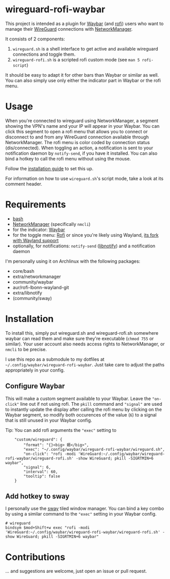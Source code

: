 # wireguard-rofi-waybar

This project is intended as a plugin for [Waybar](https://github.com/Alexays/Waybar/) (and [rofi](https://github.com/davatorium/rofi)) users who want to manage their [WireGuard](https://www.wireguard.com/) connections with [NetworkManager](https://wiki.gnome.org/Projects/NetworkManager).

It consists of 2 components:
1. `wireguard.sh` is a shell interface to get active and available wireguard connections and toggle them.
2. `wireguard-rofi.sh` is a scripted rofi custom mode (see `man 5 rofi-script`)

It should be easy to adapt it for other bars than Waybar or similar as well. You can also simply use only either the indicator part in Waybar or the rofi menu.

# Usage

When you're connected to wireguard using NetworkManager, a segment showing the VPN's name and your IP will appear in your Waybar. You can click this segment to open a rofi menu that allows you to connect or disconnect to and from any WireGuard connection available through NetworkManager.
The rofi menu is color coded by connection status (dis/connected). When toggling an action, a notification is sent to your notification daemon by `notify-send`, if you have it installed.
You can also bind a hotkey to call the rofi menu without using the mouse.

Follow the [installation guide](#Installation) to set this up.

For information on how to use `wireguard.sh`'s script mode, take a look at its comment header.

# Requirements

- [bash](https://www.gnu.org/software/bash/)
- [NetworkManager](https://wiki.gnome.org/Projects/NetworkManager) (specifically `nmcli`)
- for the indicator: [Waybar](https://github.com/Alexays/Waybar/)
- for the toggle menu: [Rofi](https://github.com/davatorium/rofi) or since you're likely using Wayland, [its fork with Wayland support](https://github.com/lbonn/rofi)
- optionally, for notifications: `notify-send` ([libnotify](https://developer.gnome.org/notification-spec/)) and a notification daemon

I'm personally using it on Archlinux with the following packages:

- core/bash
- extra/networkmanager
- community/waybar
- aur/rofi-lbonn-wayland-git
- extra/libnotify
- (community/sway)

# Installation

To install this, simply put wireguard.sh and wireguard-rofi.sh somewhere waybar can read them and make sure they're executable (`chmod 755` or similar).
Your user account also needs access rights to NetworkManager, or `nmcli` to be precise.

I use this repo as a submodule to my dotfiles at `~/.config/waybar/wireguard-rofi-waybar`. Just take care to adjust the paths appropriately in your config.

## Configure Waybar

This will make a custom segment available to your Waybar. Leave the `"on-click"` line out if not using rofi. The `pkill` command and `"signal"` are used to instantly update the display after calling the rofi menu by clicking on the Waybar segment, so modify both occurences of the value (`6`) to a signal that is still unused in your Waybar config.

Tip: You can add rofi arguments the `"exec"` setting to 

```
    "custom/wireguard": {
        "format": "{}<big> 嬨</big>",
        "exec": "~/.config/waybar/wireguard-rofi-waybar/wireguard.sh",
        "on-click": "rofi -modi 'WireGuard:~/.config/waybar/wireguard-rofi-waybar/wireguard-rofi.sh' -show WireGuard; pkill -SIGRTMIN+6 waybar",
        "signal": 6,
        "interval": 60,
        "tooltip": false
    }
```

## Add hotkey to sway

I personally use the [sway](https://swaywm.org/) tiled window manager. You can bind a key combo by using a similar command to the `"exec"` setting in your Waybar config.

```
# wireguard
bindsym $mod+Shift+w exec "rofi -modi 'WireGuard:~/.config/waybar/wireguard-rofi-waybar/wireguard-rofi.sh' -show WireGuard; pkill -SIGRTMIN+6 waybar"
```

# Contributions

... and suggestions are welcome, just open an issue or pull request.
